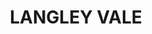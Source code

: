 ---
lastmod: '2025-04-06T06:05:20+00:00'
latitude: -31.817926
layout: suburb
longitude: 152.595335
postcode: '2426'
state: NSW
title: LANGLEY VALE
url: /nsw/langley-vale/
---